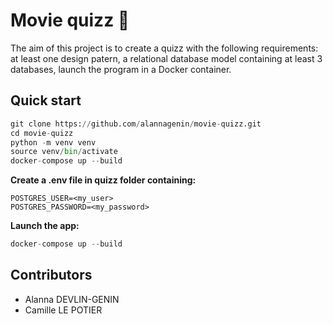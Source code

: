 # Movie quizz :movie_camera:

The aim of this project is to create a quizz with the following requirements: at least one design patern, a relational database model containing at least 3 databases, launch the program in a Docker container.

## Quick start

```python 
git clone https://github.com/alannagenin/movie-quizz.git
cd movie-quizz
python -m venv venv
source venv/bin/activate
docker-compose up --build
```

**Create a .env file in quizz folder containing:**
```.env
POSTGRES_USER=<my_user>
POSTGRES_PASSWORD=<my_password>
```

**Launch the app:**
```python 
docker-compose up --build
```

## Contributors

* Alanna DEVLIN-GENIN
* Camille LE POTIER
